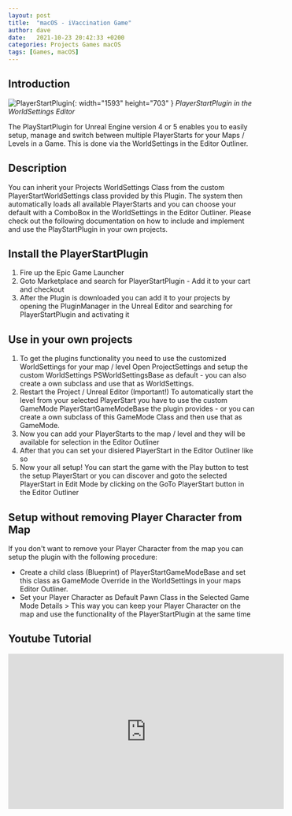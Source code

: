 ```yaml
---
layout: post
title:  "macOS - iVaccination Game"
author: dave
date:   2021-10-23 20:42:33 +0200
categories: Projects Games macOS
tags: [Games, macOS]
---
```


## Introduction
![PlayerStartPlugin](../..//assets/img/projects/ivaccination/firstlevel_resized_transparent.png){: width="1593" height="703" }
_PlayerStartPlugin in the WorldSettings Editor_

The PlayStartPlugin for Unreal Engine version 4 or 5 enables you to easily setup, manage and switch between multiple PlayerStarts for your Maps / Levels in a Game. This is done via the WorldSettings in the Editor Outliner.

## Description
You can inherit your Projects WorldSettings Class from the custom PlayerStartWorldSettings class provided by this Plugin. The system then automatically loads all available PlayerStarts and you can choose your default with a ComboBox in the WorldSettings in the Editor Outliner. Please check out the following documentation on how to include and implement and use the PlayStartPlugin in your own projects.

## Install the PlayerStartPlugin
1. Fire up the Epic Game Launcher
2. Goto Marketplace and search for PlayerStartPlugin - Add it to your cart and checkout
3. After the Plugin is downloaded you can add it to your projects by opening the PluginManager in the Unreal Editor and searching for PlayerStartPlugin and activating it

## Use in your own projects

1. To get the plugins functionality you need to use the customized WorldSettings for your map / level
Open ProjectSettings and setup the custom WorldSettings PSWorldSettingsBase as default - you can also create a own subclass and use that as WorldSettings.
2. Restart the Project / Unreal Editor (Important!)
To automatically start the level from your selected PlayerStart you have to use the custom GameMode PlayerStartGameModeBase the plugin provides - or you can create a own subclass of this GameMode Class and then use that as GameMode.
3. Now you can add your PlayerStarts to the map / level and they will be available for selection in the Editor Outliner
4. After that you can set your disiered PlayerStart in the Editor Outliner like so
5. Now your all setup! You can start the game with the Play button to test the setup PlayerStart or you can discover and goto the selected PlayerStart in Edit Mode by clicking on the GoTo PlayerStart button in the Editor Outliner


## Setup without removing Player Character from Map
If you don't want to remove your Player Character from the map you can setup the plugin with the following procedure:
- Create a child class (Blueprint) of PlayerStartGameModeBase and set this class as GameMode Override in the WorldSettings in your maps Editor Outliner.
- Set your Player Character as Default Pawn Class in the Selected Game Mode Details > This way you can keep your Player Character on the map and use the functionality of the PlayerStartPlugin at the same time


## Youtube Tutorial
<iframe width="560" height="315" src="https://www.youtube.com/embed/sWwcMc0H-MU" title="YouTube video player" frameborder="0" allow="accelerometer; autoplay; clipboard-write; encrypted-media; gyroscope; picture-in-picture" allowfullscreen></iframe>

<!--
## Source code download
- <https://github.com/jetedonner/PlayerStartPlugin> - Plugin Source
- <https://github.com/jetedonner/UE4_PlayerStartDemo> - Demo Source (UE4)
- <https://github.com/jetedonner/UE5_PlayerStartDemo> - Demo Source (UE5)


`YEAR-MONTH-DAY-title.MARKUP`

Where `YEAR` is a four-digit number, `MONTH` and `DAY` are both two-digit numbers, and `MARKUP` is the file extension representing the format used in the file. After that, include the necessary front matter. Take a look at the source for this post to get an idea about how it works.

Jekyll also offers powerful support for code snippets:

{% highlight ruby %}
def print_hi(name)
  puts "Hi, #{name}"
end
print_hi('Tom')
#=> prints 'Hi, Tom' to STDOUT.
{% endhighlight %}

Check out the [Jekyll docs][jekyll-docs] for more info on how to get the most out of Jekyll. File all bugs/feature requests at [Jekyll’s GitHub repo][jekyll-gh]. If you have questions, you can ask them on [Jekyll Talk][jekyll-talk].

[jekyll-docs]: https://jekyllrb.com/docs/home
[jekyll-gh]:   https://github.com/jekyll/jekyll
[jekyll-talk]: https://talk.jekyllrb.com/
-->